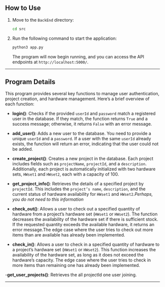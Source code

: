
## How to Use

1. Move to the `BackEnd` directory:

   ```bash
   cd src
   ```

2. Run the following command to start the application:

   ```bash
   python3 app.py
   ```

   The program will now begin running, and you can access the API endpoints at `http://localhost:5000/`.

---

## Program Details

This program provides several key functions to manage user authentication, project creation, and hardware management. Here’s a brief overview of each function:

- **login()**: Checks if the provided `userId` and `password` match a registered user in the database. If they match, the function returns `True` and a success message; otherwise, it returns `False` with an error message.

- **add_user()**: Adds a new user to the database. You need to provide a unique `userId` and a `password`. If a user with the same `userId` already exists, the function will return an error, indicating that the user could not be added.

- **create_project()**: Creates a new project in the database. Each project includes fields such as `projectName`, `projectId`, and a `description`. Additionally, each project is automatically initialized with two hardware sets, `HWset1` and `HWset2`, each with a capacity of 100.

- **get_project_info()**: Retrieves the details of a specified project by `projectId`. This includes the `project’s name`, `description`, and the current status of hardware availability for `HWset1` and `HWset2`.*Perhaps, you do not need to this information*

- **check_out()**: Allows a user to check out a specified quantity of hardware from a project’s hardware set (`HWset1` or `HWset2`). The function decreases the availability of the hardware set if there is sufficient stock. If the requested quantity exceeds the available hardware, it returns an error message.The edge case where the user tries to check out more items than are available has already been implemented.

- **check_in()**: Allows a user to check in a specified quantity of hardware to a project’s hardware set (`HWset1` or `HWset2`). This function increases the availability of the hardware set, as long as it does not exceed the hardware’s capacity. The edge case where the user tries to check in more items than remaining one has already been implemented.

-**get_user_projects()**:  Retrieves the all projectId one user joining. 

---
